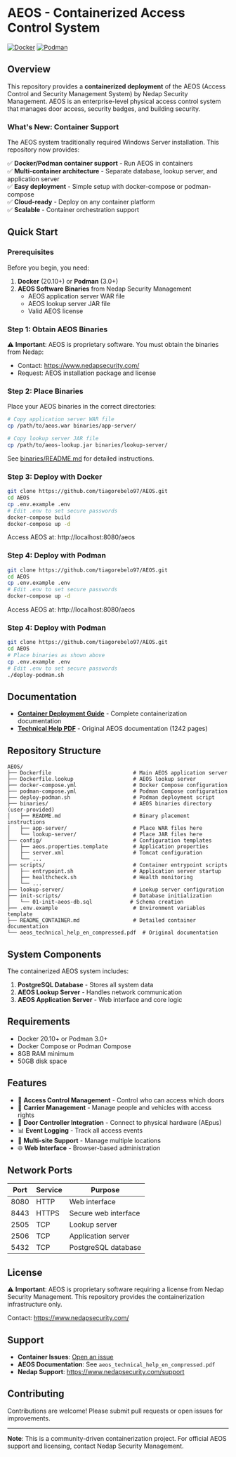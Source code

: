# AEOS - Containerized Access Control System

[![Docker](https://img.shields.io/badge/Docker-Compatible-blue.svg)](https://www.docker.com/)
[![Podman](https://img.shields.io/badge/Podman-Compatible-purple.svg)](https://podman.io/)

## Overview

This repository provides a **containerized deployment** of the AEOS (Access Control and Security Management System) by Nedap Security Management. AEOS is an enterprise-level physical access control system that manages door access, security badges, and building security.

### What's New: Container Support

The AEOS system traditionally required Windows Server installation. This repository now provides:

✅ **Docker/Podman container support** - Run AEOS in containers  
✅ **Multi-container architecture** - Separate database, lookup server, and application server  
✅ **Easy deployment** - Simple setup with docker-compose or podman-compose  
✅ **Cloud-ready** - Deploy on any container platform  
✅ **Scalable** - Container orchestration support  

## Quick Start

### Prerequisites

Before you begin, you need:
1. **Docker** (20.10+) or **Podman** (3.0+)
2. **AEOS Software Binaries** from Nedap Security Management
   - AEOS application server WAR file
   - AEOS lookup server JAR file
   - Valid AEOS license

### Step 1: Obtain AEOS Binaries

⚠️ **Important**: AEOS is proprietary software. You must obtain the binaries from Nedap:
- Contact: https://www.nedapsecurity.com/
- Request: AEOS installation package and license

### Step 2: Place Binaries

Place your AEOS binaries in the correct directories:

```bash
# Copy application server WAR file
cp /path/to/aeos.war binaries/app-server/

# Copy lookup server JAR file  
cp /path/to/aeos-lookup.jar binaries/lookup-server/
```

See [binaries/README.md](binaries/README.md) for detailed instructions.

### Step 3: Deploy with Docker

```bash
git clone https://github.com/tiagorebelo97/AEOS.git
cd AEOS
cp .env.example .env
# Edit .env to set secure passwords
docker-compose build
docker-compose up -d
```

Access AEOS at: http://localhost:8080/aeos

### Step 4: Deploy with Podman

```bash
git clone https://github.com/tiagorebelo97/AEOS.git
cd AEOS
cp .env.example .env
# Edit .env to set secure passwords
docker-compose up -d
```

Access AEOS at: http://localhost:8080/aeos

### Step 4: Deploy with Podman

```bash
git clone https://github.com/tiagorebelo97/AEOS.git
cd AEOS
# Place binaries as shown above
cp .env.example .env
# Edit .env to set secure passwords
./deploy-podman.sh
```

## Documentation

- **[Container Deployment Guide](README_CONTAINER.md)** - Complete containerization documentation
- **[Technical Help PDF](aeos_technical_help_en_compressed.pdf)** - Original AEOS documentation (1242 pages)

## Repository Structure

```
AEOS/
├── Dockerfile                          # Main AEOS application server
├── Dockerfile.lookup                   # AEOS lookup server
├── docker-compose.yml                  # Docker Compose configuration
├── podman-compose.yml                  # Podman Compose configuration
├── deploy-podman.sh                    # Podman deployment script
├── binaries/                           # AEOS binaries directory (user-provided)
│   ├── README.md                       # Binary placement instructions
│   ├── app-server/                     # Place WAR files here
│   └── lookup-server/                  # Place JAR files here
├── config/                             # Configuration templates
│   ├── aeos.properties.template        # Application properties
│   ├── server.xml                      # Tomcat configuration
│   └── ...
├── scripts/                            # Container entrypoint scripts
│   ├── entrypoint.sh                   # Application server startup
│   ├── healthcheck.sh                  # Health monitoring
│   └── ...
├── lookup-server/                      # Lookup server configuration
├── init-scripts/                       # Database initialization
│   └── 01-init-aeos-db.sql            # Schema creation
├── .env.example                        # Environment variables template
├── README_CONTAINER.md                 # Detailed container documentation
└── aeos_technical_help_en_compressed.pdf  # Original documentation

```

## System Components

The containerized AEOS system includes:

1. **PostgreSQL Database** - Stores all system data
2. **AEOS Lookup Server** - Handles network communication
3. **AEOS Application Server** - Web interface and core logic

## Requirements

- Docker 20.10+ or Podman 3.0+
- Docker Compose or Podman Compose
- 8GB RAM minimum
- 50GB disk space

## Features

- 🔐 **Access Control Management** - Control who can access which doors
- 👥 **Carrier Management** - Manage people and vehicles with access rights
- 🚪 **Door Controller Integration** - Connect to physical hardware (AEpus)
- 📊 **Event Logging** - Track all access events
- 🔄 **Multi-site Support** - Manage multiple locations
- 🌐 **Web Interface** - Browser-based administration

## Network Ports

| Port | Service | Purpose |
|------|---------|---------|
| 8080 | HTTP | Web interface |
| 8443 | HTTPS | Secure web interface |
| 2505 | TCP | Lookup server |
| 2506 | TCP | Application server |
| 5432 | TCP | PostgreSQL database |

## License

⚠️ **Important**: AEOS is proprietary software requiring a license from Nedap Security Management. This repository provides the containerization infrastructure only.

Contact: https://www.nedapsecurity.com/

## Support

- **Container Issues**: [Open an issue](https://github.com/tiagorebelo97/AEOS/issues)
- **AEOS Documentation**: See `aeos_technical_help_en_compressed.pdf`
- **Nedap Support**: https://www.nedapsecurity.com/support

## Contributing

Contributions are welcome! Please submit pull requests or open issues for improvements.

---

**Note**: This is a community-driven containerization project. For official AEOS support and licensing, contact Nedap Security Management.